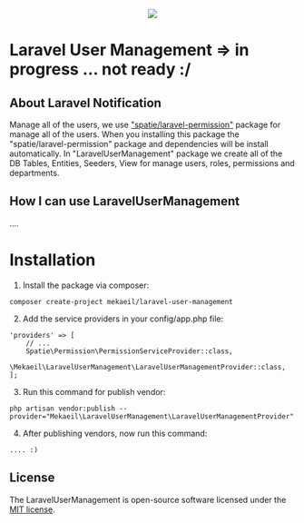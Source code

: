 <p align="center">
<img src="https://laravel.com/assets/img/components/logo-laravel.svg">
</p>

<!-- <a href="https://packagist.org/packages/laravel/framework"><img src="https://poser.pugx.org/laravel/framework/license.svg" alt="License"></a> -->

# Laravel User Management => in progress ... not ready :/ 

## About Laravel Notification

Manage all of the users, we use ["spatie/laravel-permission"](https://github.com/spatie/laravel-permission) package for manage all of the users. 
When you installing this package the "spatie/laravel-permission" package and dependencies will be install automatically.
In "LaravelUserManagement" package we create all of the DB Tables, Entities, Seeders, View for manage users, roles, permissions and departments.



## How I can use LaravelUserManagement

....

# Installation

1. Install the package via composer:
```
composer create-project mekaeil/laravel-user-management
```
2. Add the service providers in your config/app.php file:
```
'providers' => [
    // ...
    Spatie\Permission\PermissionServiceProvider::class,
    \Mekaeil\LaravelUserManagement\LaravelUserManagementProvider::class,
];
```
3. Run this command for publish vendor:
```
php artisan vendor:publish --provider="Mekaeil\LaravelUserManagement\LaravelUserManagementProvider" 
```
4. After publishing vendors, now run this command:
```
.... :) 
```



## License

The LaravelUserManagement is open-source software licensed under the [MIT license](https://opensource.org/licenses/MIT).
